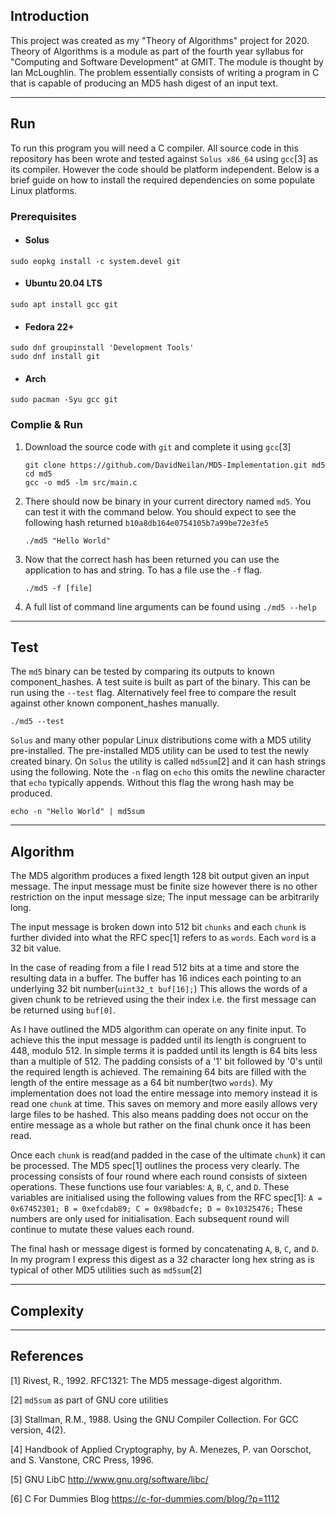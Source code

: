 ## Introduction
This project was created as my "Theory of Algorithms" project for 2020. Theory of Algorithms is a module as part of the 
fourth year syllabus for "Computing and Software Development" at GMIT. The module is thought by Ian McLoughlin. The
problem essentially consists of writing a program in C that is capable of producing an MD5 hash digest of an input text.

---

## Run
To run this program you will need a C compiler. All source code in this repository has been wrote and tested against
`Solus x86_64` using `gcc`[3] as its compiler. However the code should be platform independent. Below is a brief guide
on how to install the required dependencies on some populate Linux platforms.

### Prerequisites
* #### Solus
 ~~~
 sudo eopkg install -c system.devel git
 ~~~

* #### Ubuntu 20.04 LTS
 ~~~
 sudo apt install gcc git
 ~~~

* #### Fedora 22+
 ~~~
 sudo dnf groupinstall 'Development Tools'
 sudo dnf install git
 ~~~

* #### Arch
 ~~~
 sudo pacman -Syu gcc git
 ~~~

### Complie & Run
1) Download the source code with `git` and complete it using `gcc`[3]
   ~~~
   git clone https://github.com/DavidNeilan/MD5-Implementation.git md5
   cd md5
   gcc -o md5 -lm src/main.c 
   ~~~

2) There should now be binary in your current directory named `md5`. You can test it with the command below. You should
expect to see the following hash returned `b10a8db164e0754105b7a99be72e3fe5`
   ~~~
   ./md5 "Hello World"
   ~~~
   
3) Now that the correct hash has been returned you can use the application to has and string. To has a file use the `-f`
flag.
   ~~~
   ./md5 -f [file]
   ~~~
4) A full list of command line arguments can be found using `./md5 --help`

---

## Test
The `md5` binary can be tested by comparing its outputs to known component_hashes. A test suite is built as part of the binary.
This can be run using the `--test` flag. Alternatively feel free to compare the result against other known component_hashes
manually.
~~~
./md5 --test
~~~

`Solus` and many other popular Linux distributions  come with a MD5 utility pre-installed. The pre-installed MD5 utility
can be used to test the newly created binary. On `Solus` the utility is called `md5sum`[2] and it can hash strings using
the following. Note the `-n` flag on `echo` this omits the newline character that `echo` typically appends. Without
this flag the wrong hash may be produced.
~~~
echo -n "Hello World" | md5sum
~~~

---

## Algorithm
The MD5 algorithm produces a fixed length 128 bit output given an input message. The input message must be finite size
however there is no other restriction on the input message size; The input message can be arbitrarily long.

The input message is broken down into 512 bit `chunks` and each `chunk` is further divided into what the RFC spec[1]
refers to as `words`. Each `word` is a 32 bit value.

In the case of reading from a file I read 512 bits at a time and store the resulting data in a buffer. The buffer has 16
indices each pointing to an underlying 32 bit number(`uint32_t buf[16];`)  This allows the words of a given chunk to be
 retrieved using the their index i.e. the first message can be returned using `buf[0]`.

As I have outlined the MD5 algorithm can operate on any finite input. To achieve this the input message is padded until
its length is congruent to 448, modulo 512. In simple terms it is padded until its length is 64 bits less than a 
multiple of 512. The padding consists of a '1' bit followed by '0's until the required length is achieved. The remaining 
64 bits are filled with the length of the entire message as a 64 bit number(two `words`). My implementation does not 
load the entire message into memory instead it is read one `chunk` at time. This saves on memory and more easily allows 
very large files to be hashed. This also means padding does not occur on the entire message as a whole but rather on the
final chunk once it has been read.

Once each `chunk` is read(and padded in the case of the ultimate `chunk`) it can be processed. The MD5 spec[1] outlines 
the process very clearly. The processing consists of four round where each round consists of sixteen operations. These 
functions use four variables: `A`, `B`, `C`, and `D`. These variables are initialised using the following values from
the RFC spec[1]:
`A = 0x67452301; B = 0xefcdab89; C = 0x98badcfe; D = 0x10325476;` 
These numbers are only used for initialisation. Each subsequent round will continue to mutate these values each round.

The final hash or message digest is formed by concatenating `A`, `B`, `C`, and `D`. In my program I express this digest 
as a 32 character long hex string as is typical of other MD5 utilities such as `md5sum`[2]

---

## Complexity


---

## References
[1] Rivest, R., 1992. RFC1321: The MD5 message-digest algorithm.

[2] `md5sum` as part of GNU core utilities

[3] Stallman, R.M., 1988. Using the GNU Compiler Collection. For GCC version, 4(2).

[4] Handbook of Applied Cryptography, by A. Menezes, P. van Oorschot, and S. Vanstone, CRC Press, 1996.

[5] GNU LibC http://www.gnu.org/software/libc/

[6] C For Dummies Blog https://c-for-dummies.com/blog/?p=1112